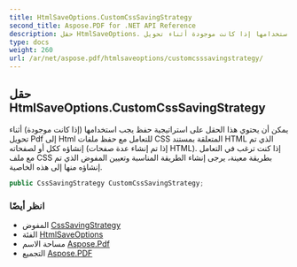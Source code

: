 ```yaml
---
title: HtmlSaveOptions.CustomCssSavingStrategy
second_title: Aspose.PDF for .NET API Reference
description: حقل HtmlSaveOptions. يمكن أن يحتوي هذا الحقل على استراتيجية حفظ يجب استخدامها إذا كانت موجودة أثناء تحويل Pdf إلى Html للتعامل مع حفظ ملفات CSS المتعلقة بمستند HTML الذي تم إنشاؤه ككل أو لصفحاته . إذا كنت ترغب في التعامل مع ملف CSS بطريقة معينة، يرجى إنشاء الطريقة المناسبة وتعيين المفوض الذي تم إنشاؤه منها إلى هذه الخاصية.
type: docs
weight: 260
url: /ar/net/aspose.pdf/htmlsaveoptions/customcsssavingstrategy/
---
```

## حقل HtmlSaveOptions.CustomCssSavingStrategy

يمكن أن يحتوي هذا الحقل على استراتيجية حفظ يجب استخدامها (إذا كانت موجودة) أثناء تحويل Pdf إلى Html للتعامل مع حفظ ملفات CSS المتعلقة بمستند HTML الذي تم إنشاؤه ككل أو لصفحاته (إذا تم إنشاء عدة صفحات HTML). إذا كنت ترغب في التعامل مع ملف CSS بطريقة معينة، يرجى إنشاء الطريقة المناسبة وتعيين المفوض الذي تم إنشاؤه منها إلى هذه الخاصية.

```csharp
public CssSavingStrategy CustomCssSavingStrategy;
```

### انظر أيضًا

* المفوض [CssSavingStrategy](../../htmlsaveoptions.csssavingstrategy/)
* الفئة [HtmlSaveOptions](../)
* مساحة الاسم [Aspose.Pdf](../../../aspose.pdf/)
* التجميع [Aspose.PDF](../../../)